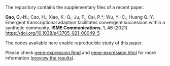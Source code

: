The repository contains the supplementary files of a recent paper.

**Gao, C.-H.**; Cao, H.; Xiao, K.-Q.; Ju, F.; Cai, P.*; Wu, Y.-C.; Huang Q.-Y. Emergent transcriptional adaption facilitates convergent succession within a synthetic community. **ISME Communications**, 1, 46 (2021). https://doi.org/10.1038/s43705-021-00049-5

The codes available here enable reproducible study of this paper. 

Please check [gene-expression.Rmd](./gene-expression.Rmd) and [gene-expression.html](./gene-expression.html) for more information ([preview the results](https://htmlpreview.github.io/?https://github.com/gaospecial/deterministic-assembly/blob/master/gene-expression.html)).



